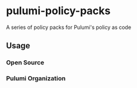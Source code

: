 # pulumi-policy-packs

A series of policy packs for Pulumi's policy as code

## Usage

### Open Source

### Pulumi Organization


